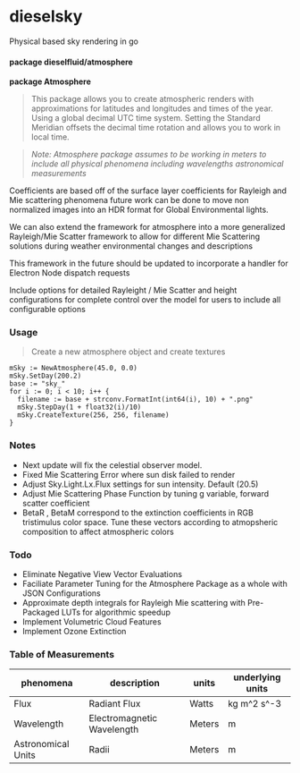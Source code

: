 # dieselsky
Physical based sky rendering in go

#### package dieselfluid/atmosphere

**package Atmosphere**

>This package allows you to create atmospheric renders with approximations for
latitudes and longitudes and times of the year. Using a global decimal UTC time
system. Setting the Standard Meridian offsets the decimal time rotation and allows
you to work in local time.

> *Note: Atmosphere package assumes to be working
in meters to include all physical phenomena including wavelengths astronomical measurements*

Coefficients are based off of the surface layer coefficients for Rayleigh and
Mie scattering phenomena future work can be done to move non normalized images
into an HDR format for Global Environmental lights.

We can also extend the framework for atmosphere into a more generalized Rayleigh/Mie
Scatter framework to allow for different Mie Scattering solutions during weather
environmental changes and descriptions

This framework in the future should be updated to incorporate a handler for
Electron Node dispatch requests

Include options for detailed Rayleight / Mie Scatter and height configurations for complete control over the model for users to include all configurable options

### Usage

> Create a new atmosphere object and create textures
```
mSky := NewAtmosphere(45.0, 0.0)
mSky.SetDay(200.2)
base := "sky_"
for i := 0; i < 10; i++ {
  filename := base + strconv.FormatInt(int64(i), 10) + ".png"
  mSky.StepDay(1 + float32(i)/10)
  mSky.CreateTexture(256, 256, filename)
}
```

### Notes
- Next update will fix the celestial observer model. 
- Fixed Mie Scattering Error where sun disk failed to render
- Adjust Sky.Light.Lx.Flux settings for sun intensity. Default (20.5)
- Adjust Mie Scattering Phase Function by tuning g variable, forward scatter coefficient
- BetaR , BetaM correspond to the extinction coefficients in RGB tristimulus color space. Tune these vectors according to atmopsheric composition to affect atmospheric colors

### Todo
- Eliminate Negative View Vector Evaluations
- Faciliate Parameter Tuning for the Atmosphere Package as a whole with JSON Configurations
- Approximate depth integrals for Rayleigh Mie scattering with Pre-Packaged LUTs for algorithmic speedup
- Implement Volumetric Cloud Features
- Implement Ozone Extinction


### Table of Measurements
| phenomena | description | units | underlying units |
| ----------| ----------- | ------| -----------------|
| Flux      | Radiant Flux| Watts | kg m^2 s^-3      |
| Wavelength| Electromagnetic Wavelength| Meters | m |
| Astronomical Units| Radii| Meters | m |

